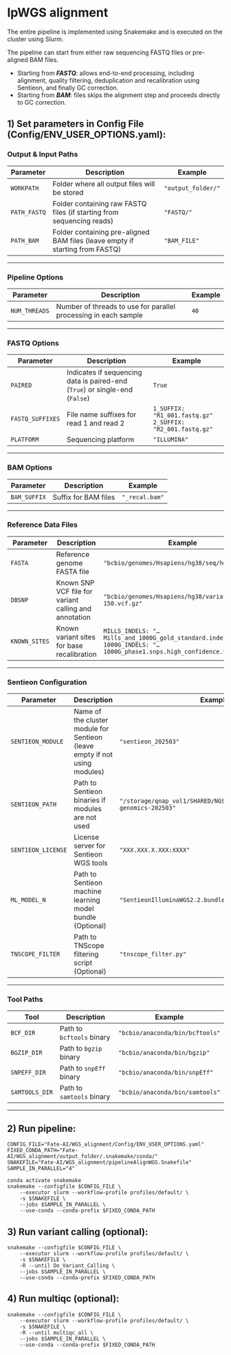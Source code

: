# lpWGS alignment

The entire pipeline is implemented using Snakemake and is executed on the cluster using Slurm.

The pipeline can start from either raw sequencing FASTQ files or pre-aligned BAM files.
- Starting from ***FASTQ***: allows end-to-end processing, including alignment, quality filtering, deduplication and recalibration using Sentieon, and finally GC correction.
- Starting from ***BAM***: files skips the alignment step and proceeds directly to GC correction.

## 1) Set parameters in Config File (Config/ENV_USER_OPTIONS.yaml): 

### Output & Input Paths

| Parameter | Description | Example |
|-----------|-------------|---------|
| `WORKPATH` | Folder where all output files will be stored | `"output_folder/"` |
| `PATH_FASTQ` | Folder containing raw FASTQ files (if starting from sequencing reads) | `"FASTQ/"` |
| `PATH_BAM` | Folder containing pre-aligned BAM files (leave empty if starting from FASTQ) | `"BAM_FILE"` |

---

### Pipeline Options

| Parameter | Description | Example |
|-----------|-------------|---------|
| `NUM_THREADS` | Number of threads to use for parallel processing in each sample | `40` |

---

### FASTQ Options

| Parameter | Description | Example |
|-----------|-------------|---------|
| `PAIRED` | Indicates if sequencing data is paired-end (`True`) or single-end (`False`) | `True` |
| `FASTQ_SUFFIXES` | File name suffixes for read 1 and read 2 | `1_SUFFIX: "R1_001.fastq.gz"`<br>`2_SUFFIX: "R2_001.fastq.gz"` |
| `PLATFORM` | Sequencing platform | `"ILLUMINA"` |

---

### BAM Options

| Parameter | Description | Example |
|-----------|-------------|---------|
| `BAM_SUFFIX` | Suffix for BAM files | `"_recal.bam"` |

---

### Reference Data Files

| Parameter | Description | Example |
|-----------|-------------|---------|
| `FASTA` | Reference genome FASTA file | `"bcbio/genomes/Hsapiens/hg38/seq/hg38.fa"` |
| `DBSNP` | Known SNP VCF file for variant calling and annotation | `"bcbio/genomes/Hsapiens/hg38/variation/dbsnp-150.vcf.gz"` |
| `KNOWN_SITES` | Known variant sites for base recalibration | `MILLS_INDELS: "…Mills_and_1000G_gold_standard.indels.vcf.gz"`<br>`1000G_INDELS: "…1000G_phase1.snps.high_confidence.vcf.gz"` |

---

### Sentieon Configuration 

| Parameter | Description | Example |
|-----------|-------------|---------|
| `SENTIEON_MODULE` | Name of the cluster module for Sentieon (leave empty if not using modules) | `"sentieon_202503"` |
| `SENTIEON_PATH` | Path to Sentieon binaries if modules are not used | `"/storage/qnap_vol1/SHARED/NGSTOOLS/SENTIEON/sentieon-genomics-202503"` |
| `SENTIEON_LICENSE` | License server for Sentieon WGS tools | `"XXX.XXX.X.XXX:XXXX"` |
| `ML_MODEL_N` | Path to Sentieon machine learning model bundle (Optional) | `"SentieonIlluminaWGS2.2.bundle"` |
| `TNSCOPE_FILTER` | Path to TNScope filtering script (Optional) | `"tnscope_filter.py"` |

---

### Tool Paths

| Tool | Description | Example |
|------|-------------|---------|
| `BCF_DIR` | Path to `bcftools` binary | `"bcbio/anaconda/bin/bcftools"` |
| `BGZIP_DIR` | Path to `bgzip` binary | `"bcbio/anaconda/bin/bgzip"` |
| `SNPEFF_DIR` | Path to `snpEff` binary | `"bcbio/anaconda/bin/snpEff"` |
| `SAMTOOLS_DIR` | Path to `samtools` binary | `"bcbio/anaconda/bin/samtools"` |


---


## 2) Run pipeline: 

```
CONFIG_FILE="Fate-AI/WGS_alignment/Config/ENV_USER_OPTIONS.yaml"
FIXED_CONDA_PATH="Fate-AI/WGS_alignment/output_folder/.snakemake/conda/"
SNAKEFILE="Fate-AI/WGS_alignment/pipelineAlignWGS.Snakefile"
SAMPLE_IN_PARALLEL="4"

conda activate snakemake
snakemake --configfile $CONFIG_FILE \
	--executor slurm --workflow-profile profiles/default/ \
	-s $SNAKEFILE \
	--jobs $SAMPLE_IN_PARALLEL \
	--use-conda --conda-prefix $FIXED_CONDA_PATH
```

## 3) Run variant calling (optional):  
```
snakemake --configfile $CONFIG_FILE \
	--executor slurm --workflow-profile profiles/default/ \
	-s $SNAKEFILE \
	-R --until Do_Variant_Calling \
	--jobs $SAMPLE_IN_PARALLEL \
	--use-conda --conda-prefix $FIXED_CONDA_PATH
```

## 4) Run multiqc (optional):  
```
snakemake --configfile $CONFIG_FILE \
	--executor slurm --workflow-profile profiles/default/ \
	-s $SNAKEFILE \
	-R --until multiqc_all \
	--jobs $SAMPLE_IN_PARALLEL \
	--use-conda --conda-prefix $FIXED_CONDA_PATH
```

